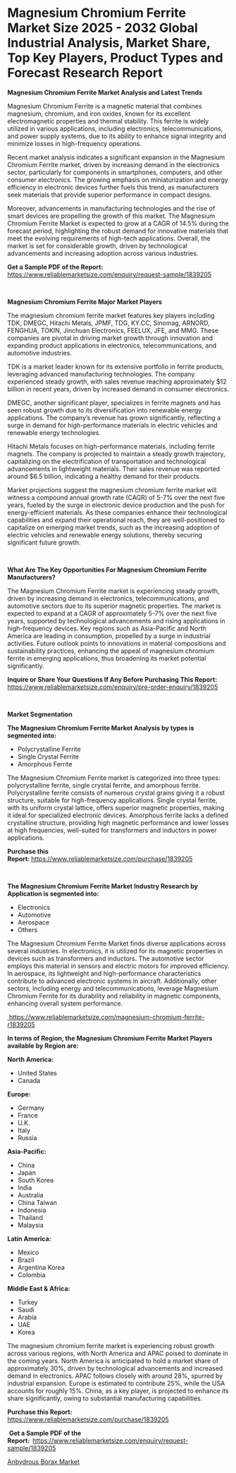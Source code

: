 <p><h1>Magnesium Chromium Ferrite Market Size 2025 - 2032 Global Industrial Analysis, Market Share, Top Key Players, Product Types and Forecast Research Report</h1></p><p><strong>Magnesium Chromium Ferrite Market Analysis and Latest Trends</strong></p>
<p><p>Magnesium Chromium Ferrite is a magnetic material that combines magnesium, chromium, and iron oxides, known for its excellent electromagnetic properties and thermal stability. This ferrite is widely utilized in various applications, including electronics, telecommunications, and power supply systems, due to its ability to enhance signal integrity and minimize losses in high-frequency operations.</p><p>Recent market analysis indicates a significant expansion in the Magnesium Chromium Ferrite market, driven by increasing demand in the electronics sector, particularly for components in smartphones, computers, and other consumer electronics. The growing emphasis on miniaturization and energy efficiency in electronic devices further fuels this trend, as manufacturers seek materials that provide superior performance in compact designs.</p><p>Moreover, advancements in manufacturing technologies and the rise of smart devices are propelling the growth of this market. The Magnesium Chromium Ferrite Market is expected to grow at a CAGR of 14.5% during the forecast period, highlighting the robust demand for innovative materials that meet the evolving requirements of high-tech applications. Overall, the market is set for considerable growth, driven by technological advancements and increasing adoption across various industries.</p></p>
<p><strong>Get a Sample PDF of the Report:&nbsp;</strong> <a href="https://www.reliablemarketsize.com/enquiry/request-sample/1839205?utm_campaign=2640&utm_medium=2&utm_source=Github&utm_content=ia&utm_term=03042025&utm_id=magnesium-chromium-ferrite">https://www.reliablemarketsize.com/enquiry/request-sample/1839205</a></p>
<p>&nbsp;</p>
<p><strong>Magnesium Chromium Ferrite Major Market Players</strong></p>
<p><p>The magnesium chromium ferrite market features key players including TDK, DMEGC, Hitachi Metals, JPMF, TDG, KY.CC, Sinomag, ARNORD, FENGHUA, TOKIN, Jinchuan Electronics, FEELUX, JFE, and MMG. These companies are pivotal in driving market growth through innovation and expanding product applications in electronics, telecommunications, and automotive industries.</p><p>TDK is a market leader known for its extensive portfolio in ferrite products, leveraging advanced manufacturing technologies. The company experienced steady growth, with sales revenue reaching approximately $12 billion in recent years, driven by increased demand in consumer electronics.</p><p>DMEGC, another significant player, specializes in ferrite magnets and has seen robust growth due to its diversification into renewable energy applications. The company’s revenue has grown significantly, reflecting a surge in demand for high-performance materials in electric vehicles and renewable energy technologies.</p><p>Hitachi Metals focuses on high-performance materials, including ferrite magnets. The company is projected to maintain a steady growth trajectory, capitalizing on the electrification of transportation and technological advancements in lightweight materials. Their sales revenue was reported around $6.5 billion, indicating a healthy demand for their products.</p><p>Market projections suggest the magnesium chromium ferrite market will witness a compound annual growth rate (CAGR) of 5-7% over the next five years, fueled by the surge in electronic device production and the push for energy-efficient materials. As these companies enhance their technological capabilities and expand their operational reach, they are well-positioned to capitalize on emerging market trends, such as the increasing adoption of electric vehicles and renewable energy solutions, thereby securing significant future growth.</p></p>
<p>&nbsp;</p>
<p><strong>What Are The Key Opportunities For Magnesium Chromium Ferrite Manufacturers?</strong></p>
<p><p>The Magnesium Chromium Ferrite market is experiencing steady growth, driven by increasing demand in electronics, telecommunications, and automotive sectors due to its superior magnetic properties. The market is expected to expand at a CAGR of approximately 5-7% over the next five years, supported by technological advancements and rising applications in high-frequency devices. Key regions such as Asia-Pacific and North America are leading in consumption, propelled by a surge in industrial activities. Future outlook points to innovations in material compositions and sustainability practices, enhancing the appeal of magnesium chromium ferrite in emerging applications, thus broadening its market potential significantly.</p></p>
<p><strong>Inquire or Share Your Questions If Any Before Purchasing This Report:</strong> <a href="https://www.reliablemarketsize.com/enquiry/pre-order-enquiry/1839205?utm_campaign=2640&utm_medium=2&utm_source=Github&utm_content=ia&utm_term=03042025&utm_id=magnesium-chromium-ferrite">https://www.reliablemarketsize.com/enquiry/pre-order-enquiry/1839205</a></p>
<p>&nbsp;</p>
<p><strong>Market Segmentation</strong></p>
<p><strong>The Magnesium Chromium Ferrite Market Analysis by types is segmented into:</strong></p>
<p><ul><li>Polycrystalline Ferrite</li><li>Single Crystal Ferrite</li><li>Amorphous Ferrite</li></ul></p>
<p><p>The Magnesium Chromium Ferrite market is categorized into three types: polycrystalline ferrite, single crystal ferrite, and amorphous ferrite. Polycrystalline ferrite consists of numerous crystal grains giving it a robust structure, suitable for high-frequency applications. Single crystal ferrite, with its uniform crystal lattice, offers superior magnetic properties, making it ideal for specialized electronic devices. Amorphous ferrite lacks a defined crystalline structure, providing high magnetic performance and lower losses at high frequencies, well-suited for transformers and inductors in power applications.</p></p>
<p><strong>Purchase this Report:&nbsp;</strong><a href="https://www.reliablemarketsize.com/purchase/1839205?utm_campaign=2640&utm_medium=2&utm_source=Github&utm_content=ia&utm_term=03042025&utm_id=magnesium-chromium-ferrite">https://www.reliablemarketsize.com/purchase/1839205</a></p>
<p>&nbsp;</p>
<p><strong>The Magnesium Chromium Ferrite Market Industry Research by Application is segmented into:</strong></p>
<p><ul><li>Electronics</li><li>Automotive</li><li>Aerospace</li><li>Others</li></ul></p>
<p><p>The Magnesium Chromium Ferrite Market finds diverse applications across several industries. In electronics, it is utilized for its magnetic properties in devices such as transformers and inductors. The automotive sector employs this material in sensors and electric motors for improved efficiency. In aerospace, its lightweight and high-performance characteristics contribute to advanced electronic systems in aircraft. Additionally, other sectors, including energy and telecommunications, leverage Magnesium Chromium Ferrite for its durability and reliability in magnetic components, enhancing overall system performance.</p></p>
<p><a href="https://www.reliablemarketsize.com/magnesium-chromium-ferrite-r1839205?utm_campaign=2640&utm_medium=2&utm_source=Github&utm_content=ia&utm_term=03042025&utm_id=magnesium-chromium-ferrite">&nbsp;https://www.reliablemarketsize.com/magnesium-chromium-ferrite-r1839205</a></p>
<p><strong>In terms of Region, the Magnesium Chromium Ferrite Market Players available by Region are:</strong></p>
<p>
    <p> <strong> North America: </strong>
        <ul>
            <li>United States</li>
            <li>Canada</li>
        </ul>
        </p> 
    <p> <strong> Europe: </strong>
        <ul>
            <li>Germany</li>
            <li>France</li>
            <li>U.K.</li>
            <li>Italy</li>
            <li>Russia</li>
        </ul>
        </p> 
    <p> <strong> Asia-Pacific: </strong>
        <ul>
            <li>China</li>
            <li>Japan</li>
            <li>South Korea</li>
            <li>India</li>
            <li>Australia</li>
            <li>China Taiwan</li>
            <li>Indonesia</li>
            <li>Thailand</li>
            <li>Malaysia</li>
        </ul>
        </p> 
    <p> <strong> Latin America: </strong>
        <ul>
            <li>Mexico</li>
            <li>Brazil</li>
            <li>Argentina Korea</li>
            <li>Colombia</li>
        </ul>
        </p> 
    <p> <strong> Middle East & Africa: </strong>
        <ul>
            <li>Turkey</li>
            <li>Saudi</li>
            <li>Arabia</li>
            <li>UAE</li>
            <li>Korea</li>
        </ul>
    </p>
    </p>
<p><p>The magnesium chromium ferrite market is experiencing robust growth across various regions, with North America and APAC poised to dominate in the coming years. North America is anticipated to hold a market share of approximately 30%, driven by technological advancements and increased demand in electronics. APAC follows closely with around 28%, spurred by industrial expansion. Europe is estimated to contribute 25%, while the USA accounts for roughly 15%. China, as a key player, is projected to enhance its share significantly, owing to substantial manufacturing capabilities.</p></p>
<p><strong>Purchase this Report: </strong><a href="https://www.reliablemarketsize.com/purchase/1839205?utm_campaign=2640&utm_medium=2&utm_source=Github&utm_content=ia&utm_term=03042025&utm_id=magnesium-chromium-ferrite">https://www.reliablemarketsize.com/purchase/1839205</a></p>
<p>&nbsp;<strong>Get a Sample PDF of the Report:&nbsp;&nbsp;</strong><a href="https://www.reliablemarketsize.com/enquiry/request-sample/1839205?utm_campaign=2640&utm_medium=2&utm_source=Github&utm_content=ia&utm_term=03042025&utm_id=magnesium-chromium-ferrite">https://www.reliablemarketsize.com/enquiry/request-sample/1839205</a></p>
<p><strong></strong></p>
<p><p><a href="https://github.com/triattwood9919/Market-Research-Report-List-1/blob/main/anbydrous-borax-market.md?utm_campaign=2640&utm_medium=2&utm_source=Github&utm_content=ia&utm_term=03042025&utm_id=magnesium-chromium-ferrite">Anbydrous Borax Market</a></p></p>